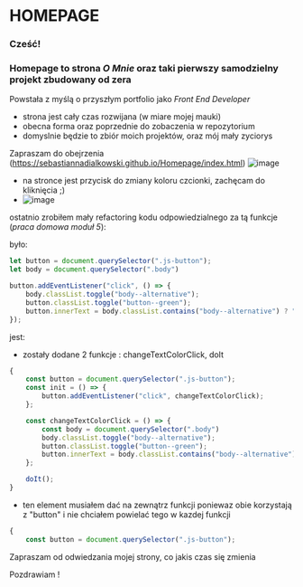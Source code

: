 # HOMEPAGE 

### Cześć! 

### Homepage to strona *O Mnie* oraz taki pierwszy samodzielny projekt zbudowany od zera

Powstała z myślą o przyszłym portfolio jako *Front End Developer*

- strona jest cały czas rozwijana (w miare mojej mauki)
- obecna forma oraz poprzednie do zobaczenia w repozytorium 
- domyslnie będzie to zbiór moich projektów, oraz mój mały zyciorys 

Zapraszam do obejrzenia (https://sebastiannadialkowski.github.io/Homepage/index.html)
![image](https://user-images.githubusercontent.com/121190741/211201983-4401a998-55da-418c-81d5-10d904593a62.png)



- na stronce jest przycisk do zmiany koloru czcionki, zachęcam do kliknięcia ;)
- ![image](https://user-images.githubusercontent.com/121190741/211202097-650adda8-479c-4c6e-9344-01049c70e8a4.png)


ostatnio zrobiłem mały refactoring kodu odpowiedzialnego za tą funkcje (*praca domowa moduł 5*):

było:
```javascript
let button = document.querySelector(".js-button");
let body = document.querySelector(".body")

button.addEventListener("click", () => {
    body.classList.toggle("body--alternative");
    button.classList.toggle("button--green");
    button.innerText = body.classList.contains("body--alternative") ? " zielony " : " czerwony "
});
```

jest:

- zostały dodane 2 funkcje : changeTextColorClick, doIt 

```javascript
{
    const button = document.querySelector(".js-button");
    const init = () => {
        button.addEventListener("click", changeTextColorClick);
    };

    const changeTextColorClick = () => {
        const body = document.querySelector(".body")
        body.classList.toggle("body--alternative");
        button.classList.toggle("button--green");
        button.innerText = body.classList.contains("body--alternative") ? " zielony " : " czerwony "
    };

    doIt();
}
```

- ten element musiałem dać na zewnątrz funkcji poniewaz obie korzystają z "button" i nie chciałem powielać tego w kazdej funkcji

```javascript
{
    const button = document.querySelector(".js-button");
```

Zapraszam od odwiedzania mojej strony, co jakis czas się zmienia

Pozdrawiam !

